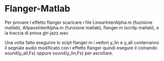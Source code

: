 # Flanger-Matlab

Per provare l effetto flanger scaricare i file LinearInterAlpha.m (fuznione matlab), AllpassInterAlpha.m (funzione matlab),
flanger.m (scritp matlab), e la traccia di prova gtr-jazz.wav.

Una volta fatto esegurire lo scipt flanger.m i vettori y_lin e y_all conterranno il segnale audio modificato con l effetto flanger 
quindi esegure il comando sound(y_all,Fs) oppure sound(y_lin,Fs) per ascoltare.
